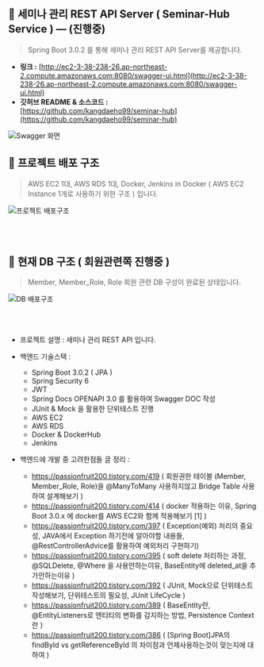 ## **🤝 세미나 관리 REST API Server ( Seminar-Hub Service )   — (진행중)**
> Spring Boot 3.0.2 를 통해 세미나 관리 REST API Server를 제공합니다. 

- **링크 :** [http://ec2-3-38-238-26.ap-northeast-2.compute.amazonaws.com:8080/swagger-ui.html](http://ec2-3-38-238-26.ap-northeast-2.compute.amazonaws.com:8080/swagger-ui.html)
- **깃허브 README & 소스코드 :**    
    [https://github.com/kangdaeho99/seminar-hub](https://github.com/kangdaeho99/seminar-hub)

![Swagger 화면](https://github.com/kangdaeho99/seminar-hub/assets/48047377/764ea046-0d35-4fbf-a64b-d75a3018e3f2)


## 📕 프로젝트 배포 구조
> AWS EC2 1대, AWS RDS 1대, Docker, Jenkins in Docker ( AWS EC2 Instance 1개로 사용하기 위한 구조 ) 입니다.

![프로젝트 배포구조](https://user-images.githubusercontent.com/48047377/252376158-f1711893-77c7-4777-86bd-9c59f99e7a39.PNG)

<br/><br/>


## 📒 현재 DB 구조 ( 회원관련쪽 진행중 )
> Member, Member_Role, Role 회원 관련 DB 구성이 완료된 상태입니다.

![DB 배포구조](https://github.com/kangdaeho99/seminar-hub/assets/48047377/60ebef9e-a0e5-4d58-866f-1dc20dda7dc6)

<br/><br/>

- 프로젝트 설명 : 세미나 관리 REST API 입니다.
- 백엔드 기술스택 :
    - Spring Boot 3.0.2 ( JPA )
    - Spring Security 6
    - JWT
    - Spring Docs OPENAPI 3.0 를 활용하여 Swagger DOC 작성
    - JUnit & Mock 을 활용한 단위테스트 진행
    - AWS EC2
    - AWS RDS
    - Docker & DockerHub
    - Jenkins
    
- 백엔드에 개발 중 고려한점들 글 정리 :
    -  https://passionfruit200.tistory.com/419 ( 회원권한 테이블 (Member, Member_Role, Role)을 @ManyToMany 사용하지않고 Bridge Table 사용하여 설계해보기 )
    -  https://passionfruit200.tistory.com/414 ( docker 적용하는 이유, Spring Boot 3.0.x 에 docker를 AWS EC2와 함께 적용해보기 [1] )
    -  https://passionfruit200.tistory.com/397 ( Exception(예외) 처리의 중요성, JAVA에서 Exception 하기전에 알아야할 내용들, @RestControllerAdvice를 활용하여 예외처리 구현하기)
    -  https://passionfruit200.tistory.com/395 ( soft delete 처리하는 과정, @SQLDelete, @Where 을 사용안하는이유, BaseEntity에 deleted_at을 추가안하는이유 )
    -  https://passionfruit200.tistory.com/392 ( JUnit, Mock으로 단위테스트 작성해보기, 단위테스트의 필요성, JUnit LifeCycle )
    -  https://passionfruit200.tistory.com/389 ( BaseEntity란, @EntityListeners로 엔티티의 변화를 감지하는 방법, Persistence Context란 )
    -  https://passionfruit200.tistory.com/386 ( [Spring Boot]JPA의 findById vs getReferenceById 의 차이점과 언제사용하는것이 맞는지에 대하여 )


<br/>


